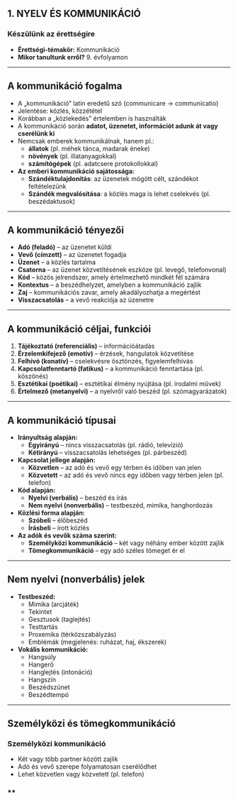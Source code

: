 ## 1. NYELV ÉS KOMMUNIKÁCIÓ  

### Készülünk az érettségire  
- **Érettségi-témakör:** Kommunikáció  
- **Mikor tanultunk erről?** 9. évfolyamon  

---

## A kommunikáció fogalma  
- A „kommunikáció” latin eredetű szó (communicare → communicatio)  
- Jelentése: közlés, közzététel  
- Korábban a „közlekedés” értelemben is használták  
- A kommunikáció során **adatot, üzenetet, információt adunk át vagy cserélünk ki**  
- Nemcsak emberek kommunikálnak, hanem pl.:  
  - **állatok** (pl. méhek tánca, madarak éneke)  
  - **növények** (pl. illatanyagokkal)  
  - **számítógépek** (pl. adatcsere protokollokkal)  
- **Az emberi kommunikáció sajátossága:**  
  - **Szándéktulajdonítás**: az üzenetek mögött célt, szándékot feltételezünk  
  - **Szándék megvalósítása**: a közlés maga is lehet cselekvés (pl. beszédaktusok)  

---

## A kommunikáció tényezői  
- **Adó (feladó)** – az üzenetet küldi  
- **Vevő (címzett)** – az üzenetet fogadja  
- **Üzenet** – a közlés tartalma  
- **Csatorna** – az üzenet közvetítésének eszköze (pl. levegő, telefonvonal)  
- **Kód** – közös jelrendszer, amely értelmezhető mindkét fél számára  
- **Kontextus** – a beszédhelyzet, amelyben a kommunikáció zajlik  
- **Zaj** – kommunikációs zavar, amely akadályozhatja a megértést  
- **Visszacsatolás** – a vevő reakciója az üzenetre  

---

## A kommunikáció céljai, funkciói  
1. **Tájékoztató (referenciális)** – információátadás  
2. **Érzelemkifejező (emotív)** – érzések, hangulatok közvetítése  
3. **Felhívó (konatív)** – cselekvésre ösztönzés, figyelemfelhívás  
4. **Kapcsolatfenntartó (fatikus)** – a kommunikáció fenntartása (pl. köszönés)  
5. **Esztétikai (poétikai)** – esztétikai élmény nyújtása (pl. irodalmi művek)  
6. **Értelmező (metanyelvi)** – a nyelvről való beszéd (pl. szómagyarázatok)  

---

## A kommunikáció típusai  
- **Irányultság alapján:**  
  - **Egyirányú** – nincs visszacsatolás (pl. rádió, televízió)  
  - **Kétirányú** – visszacsatolás lehetséges (pl. párbeszéd)  
- **Kapcsolat jellege alapján:**  
  - **Közvetlen** – az adó és vevő egy térben és időben van jelen  
  - **Közvetett** – az adó és vevő nincs egy időben vagy térben jelen (pl. telefon)  
- **Kód alapján:**  
  - **Nyelvi (verbális)** – beszéd és írás  
  - **Nem nyelvi (nonverbális)** – testbeszéd, mimika, hanghordozás  
- **Közlési forma alapján:**  
  - **Szóbeli** – élőbeszéd  
  - **Írásbeli** – írott közlés  
- **Az adók és vevők száma szerint:**  
  - **Személyközi kommunikáció** – két vagy néhány ember között zajlik  
  - **Tömegkommunikáció** – egy adó széles tömeget ér el  

---

## Nem nyelvi (nonverbális) jelek  
- **Testbeszéd:**  
  - Mimika (arcjáték)  
  - Tekintet  
  - Gesztusok (taglejtés)  
  - Testtartás  
  - Proxemika (térközszabályzás)  
  - Emblémák (megjelenés: ruházat, haj, ékszerek)  
- **Vokális kommunikáció:**  
  - Hangsúly  
  - Hangerő  
  - Hanglejtés (intonáció)  
  - Hangszín  
  - Beszédszünet  
  - Beszédtempó  

---

## Személyközi és tömegkommunikáció  
### **Személyközi kommunikáció**  
- Két vagy több partner között zajlik  
- Adó és vevő szerepe folyamatosan cserélődhet  
- Lehet közvetlen vagy közvetett (pl. telefon)  

### **